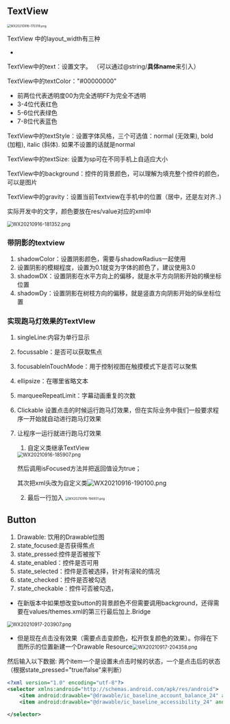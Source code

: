 ## TextView

<img src="https://i.loli.net/2021/09/16/pmUFZcHVqeTLSoJ.png" alt="WX20210916-170319.png" style="zoom:50%;" />

TextView 中的layout_width有三种

* 

TextView中的text：设置文字。 （可以通过@string/**具体name**来引入）

TextView中的textColor："#00000000"

* 前两位代表透明度00为完全透明FF为完全不透明
* 3-4位代表红色
* 5-6位代表绿色
* 7-8位代表蓝色

TextView中的textStyle：设置字体风格，三个可选值：normal (无效果), bold (加粗), italic (斜体). 如果不设置的话就是normal

TextView中的textSize: 设置为sp可在不同手机上自适应大小 

TextView中的background：控件的背景颜色，可以理解为填充整个控件的颜色，可以是图片

TextView中的gravity：设置当前Textview在手机中的位置（居中，还是左对齐..)



实际开发中的文字，颜色要放在res/value对应的xml中

<img src="https://i.loli.net/2021/09/16/Aa1hQrwq4UKtz3l.png" alt="WX20210916-181352.png" style="zoom:80%;" />

### 带阴影的textview

1. shadowColor：设置阴影颜色，需要与shadowRadius一起使用
2. 设置阴影的模糊程度，设置为0.1就变为字体的颜色了，建议使用3.0
3. shadowDX：设置阴影在水平方向上的偏移，就是水平方向阴影开始的横坐标位置
4. shadowDy：设置阴影在树枝方向的偏移，就是竖直方向阴影开始的纵坐标位置

### 实现跑马灯效果的TextVIew

1. singleLine:内容为单行显示

2. focussable：是否可以获取焦点

3. focusablelnTouchMode：用于控制视图在触摸模式下是否可以聚焦

4. ellipsize：在哪里省略文本

5. marqueeRepeatLimit：字幕动画重复的次数

6. Clickable 设置点击的时候运行跑马灯效果，但在实际业务中我们一般要求程序一开始就自动进行跑马灯效果 

7. 让程序一运行就进行跑马灯效果

   1. 自定义类继承TextView

   <img src="https://i.loli.net/2021/09/16/ovmAkVZNgcbxdCF.png" alt="WX20210916-185907.png" style="zoom:80%;" />

   然后调用isFocused方法并把返回值设为true；

   其次把xml头改为自定义类![WX20210916-190100.png](https://i.loli.net/2021/09/16/o9ycNmArjz7f6h3.png)

   2. 最后一行加入<requestFocus/> <img src="https://i.loli.net/2021/09/16/mrtRfPvJ15hnOwy.png" alt="WX20210916-194931.png" style="zoom:50%;" />

## Button

1. Drawable: 饮用的Drawable位图
2. state_focused:是否获得焦点
3. state_pressed:控件是否被按下
4. state_enabled：控件是否可用
5. state_selected：控件是否被选择，针对有滚轮的情况
6. state_checked：控件是否被勾选
7. state_checkable：控件可否被勾选，

* 在新版本中如果想改变button的背景颜色不但需要调用background，还得需要在values/themes.xml的第三行最后加上.Bridge

<img src="https://i.loli.net/2021/09/17/5nrWdSNs9ox7Riv.png" alt="WX20210917-203907.png" style="zoom:80%;" />

* 但是现在点击没有效果（需要点击变颜色，松开恢复颜色的效果）。你得在下图所示的位置新建一个Drawable Resource<img src="https://i.loli.net/2021/09/17/UYD92JxuMOcXH5e.png" alt="WX20210917-204358.png" style="zoom:80%;" />

然后输入以下数据: 两个item一个是设置未点击时候的状态，一个是点击后的状态（根据state_pressed="true/false"来判断）

```xml
<?xml version="1.0" encoding="utf-8"?>
<selector xmlns:android="http://schemas.android.com/apk/res/android">
    <item android:drawable="@drawable/ic_baseline_account_balance_24" android:state_pressed="true"/>
    <item android:drawable="@drawable/ic_baseline_accessibility_24" android:state_pressed="false"/>

</selector>
```



































